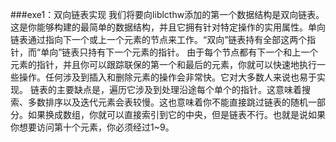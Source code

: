 ###exe1：双向链表实现
我们将要向liblcthw添加的第一个数据结构是双向链表。这是你能够构建的最简单的数据结构，并且它拥有针对特定操作的实用属性。单向链表通过指向下一个或上一个元素的节点来工作。“双向”链表持有全部这两个指针，而“单向”链表只持有下一个元素的指针。
由于每个节点都有下一个和上一个元素的指针，并且你可以跟踪联保的第一个和最后的元素，你就可以快速地执行一些操作。任何涉及到插入和删除元素的操作会非常快。它对大多数人来说也易于实现。
链表的主要缺点是，遍历它涉及到处理沿途每个单个的指针。这意味着搜索、多数排序以及迭代元素会表较慢。这也意味着你不能直接跳过链表的随机一部分。如果换成数组，你就可以直接索引到它的中央，但是链表不行。也就是说如果你想要访问第十个元素，你必须经过1~9。